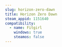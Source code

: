 ```yaml
---
slug: horizon-zero-dawn
title: Horizon Zero Dawn
steam_appid: 1151640
compatibility:
  - name: Fitgirl
    windows: true
    steamos: false
---
```

